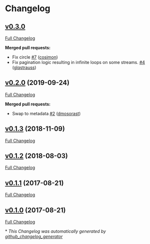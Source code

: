# Changelog

## [v0.3.0](https://github.com/singer-io/tap-autopilot/tree/v0.3.0)

[Full Changelog](https://github.com/singer-io/tap-autopilot/compare/v0.2.0...v0.3.0)

**Merged pull requests:**

- Fix circle [\#7](https://github.com/singer-io/tap-autopilot/pull/7) ([cosimon](https://github.com/cosimon))
- Fix pagination logic resulting in infinite loops on some streams. [\#4](https://github.com/singer-io/tap-autopilot/pull/4) ([glqstrauss](https://github.com/glqstrauss))

## [v0.2.0](https://github.com/singer-io/tap-autopilot/tree/v0.2.0) (2019-09-24)

[Full Changelog](https://github.com/singer-io/tap-autopilot/compare/v0.1.3...v0.2.0)

**Merged pull requests:**

- Swap to metadata [\#2](https://github.com/singer-io/tap-autopilot/pull/2) ([dmosorast](https://github.com/dmosorast))

## [v0.1.3](https://github.com/singer-io/tap-autopilot/tree/v0.1.3) (2018-11-09)

[Full Changelog](https://github.com/singer-io/tap-autopilot/compare/v0.1.2...v0.1.3)

## [v0.1.2](https://github.com/singer-io/tap-autopilot/tree/v0.1.2) (2018-08-03)

[Full Changelog](https://github.com/singer-io/tap-autopilot/compare/v0.1.1...v0.1.2)

## [v0.1.1](https://github.com/singer-io/tap-autopilot/tree/v0.1.1) (2017-08-21)

[Full Changelog](https://github.com/singer-io/tap-autopilot/compare/v0.1.0...v0.1.1)

## [v0.1.0](https://github.com/singer-io/tap-autopilot/tree/v0.1.0) (2017-08-21)

[Full Changelog](https://github.com/singer-io/tap-autopilot/compare/dd4dcbc7653e4719b88adaf6b826477a8fb3c1a0...v0.1.0)



\* *This Changelog was automatically generated by [github_changelog_generator](https://github.com/github-changelog-generator/github-changelog-generator)*
